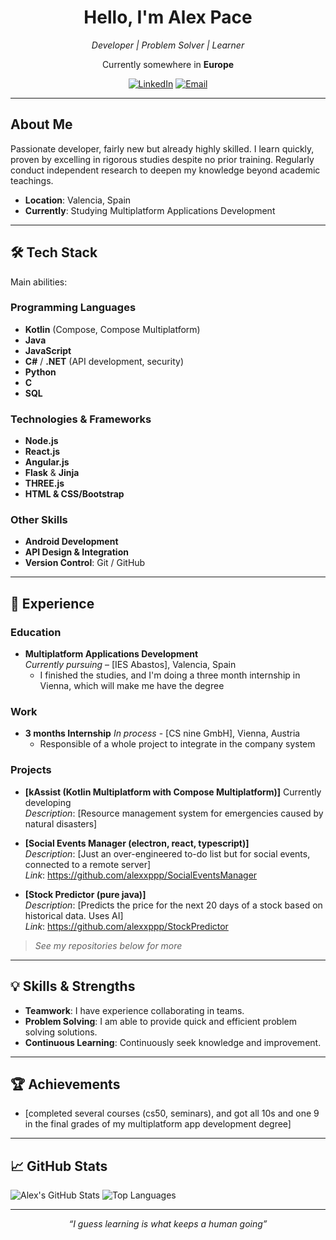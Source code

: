 <div align="center">
  <h1>Hello, I'm Alex Pace</h1>
  <p><em>Developer | Problem Solver | Learner</em></p>
  <p>Currently somewhere in <strong>Europe</strong></p>
  <a href="https://linkedin.com/in/alex-pace-303ba2292" target="_blank"><img src="https://img.shields.io/badge/LinkedIn-0077B5?style=flat&logo=linkedin&logoColor=white" alt="LinkedIn"></a>
  <a href="mailto:pacealexwork@gmail.com"><img src="https://img.shields.io/badge/Email-D14836?style=flat&logo=gmail&logoColor=white" alt="Email"></a>
</div>

---

## About Me

Passionate developer, fairly new but already highly skilled. I learn quickly, proven by excelling in rigorous studies despite no prior training. Regularly conduct independent research to deepen my knowledge beyond academic teachings.

- **Location**: Valencia, Spain  
- **Currently**: Studying Multiplatform Applications Development

---

## 🛠️ Tech Stack

Main abilities:

### Programming Languages
- **Kotlin** (Compose, Compose Multiplatform)  
- **Java**  
- **JavaScript**  
- **C#** / **.NET** (API development, security)  
- **Python**  
- **C**  
- **SQL**  

### Technologies & Frameworks
- **Node.js**  
- **React.js**
- **Angular.js**  
- **Flask** & **Jinja**  
- **THREE.js**  
- **HTML & CSS/Bootstrap**

### Other Skills
- **Android Development**  
- **API Design & Integration**  
- **Version Control**: Git / GitHub

---

## 🌟 Experience

### Education
- **Multiplatform Applications Development**  
  *Currently pursuing* – [IES Abastos], Valencia, Spain  
  - I finished the studies, and I'm doing a three month internship in Vienna, which will make me have the degree
 
### Work
- **3 months Internship**
  *In process* - [CS nine GmbH], Vienna, Austria
  - Responsible of a whole project to integrate in the company system

### Projects
- **[kAssist (Kotlin Multiplatform with Compose Multiplatform)]** Currently developing  
  *Description*: [Resource management system for emergencies caused by natural disasters]

- **[Social Events Manager (electron, react, typescript)]**  
  *Description*: [Just an over-engineered to-do list but for social events, connected to a remote server]  
  *Link*: https://github.com/alexxppp/SocialEventsManager

- **[Stock Predictor (pure java)]**  
  *Description*: [Predicts the price for the next 20 days of a stock based on historical data. Uses AI]  
  *Link*: https://github.com/alexxppp/StockPredictor

> *See my repositories below for more*

---

## 💡 Skills & Strengths

- **Teamwork**: I have experience collaborating in teams.  
- **Problem Solving**: I am able to provide quick and efficient problem solving solutions.  
- **Continuous Learning**: Continuously seek knowledge and improvement.  

---

## 🏆 Achievements

- [completed several courses (cs50, seminars), and got all 10s and one 9 in the final grades of my multiplatform app development degree]

---

## 📈 GitHub Stats

![Alex's GitHub Stats](https://github-readme-stats.vercel.app/api?username=alexxppp&show_icons=true&theme=radical)
![Top Languages](https://github-readme-stats.vercel.app/api/top-langs/?username=alexxppp&layout=compact&theme=radical&hide=html,css)

---

<div align="center">
  <p><em>“I guess learning is what keeps a human going”</em></p>
</div>
